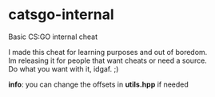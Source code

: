 # catsgo-internal
Basic CS:GO internal cheat 

I made this cheat for learning purposes and out of boredom.
<br />
Im releasing it for people that want cheats or need a source.
<br />
Do what you want with it, idgaf. ;)

**info**: you can change the offsets in **utils.hpp** if needed
